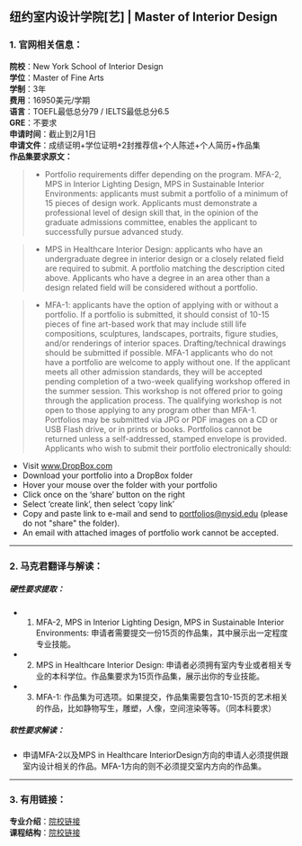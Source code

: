 ## 纽约室内设计学院[艺] | Master of Interior Design


### 1. 官网相关信息：

**院校**：New York School of Interior Design  
**学位**：Master of Fine Arts  
**学制**：3年  
**费用**：16950美元/学期  
**语言**：TOEFL最低总分79 / IELTS最低总分6.5  
**GRE**：不要求    
**申请时间**：截止到2月1日  
**申请文件**：成绩证明+学位证明+2封推荐信+个人陈述+个人简历+作品集  
**作品集要求原文：**   

> - Portfolio requirements differ depending on the program.
MFA-2, MPS in Interior Lighting Design, MPS in Sustainable Interior Environments: applicants must submit a portfolio of a minimum of 15 pieces of design work. Applicants must demonstrate a professional level of design skill that, in the opinion of the graduate admissions committee, enables the applicant to successfully pursue advanced study.

> - MPS in Healthcare Interior Design: applicants who have an undergraduate degree in interior design or a closely related field are required to submit. A portfolio matching the description cited above. Applicants who have a degree in an area other than a design related field will be considered without a portfolio.

> - MFA-1: applicants have the option of applying with or without a portfolio. If a portfolio is submitted, it should consist of 10-15 pieces of fine art-based work that may include still life compositions, sculptures, landscapes, portraits, figure studies, and/or renderings of interior spaces. Drafting/technical drawings should be submitted if possible. MFA-1 applicants who do not have a portfolio are welcome to apply without one. If the applicant meets all other admission standards, they will be accepted pending completion of a two-week qualifying workshop offered in the summer session. This workshop is not offered prior to going through the application process. The qualifying workshop is not open to those applying to any program other than MFA-1.
Portfolios may be submitted via JPG or PDF images on a CD or USB Flash drive, or in prints or books. Portfolios cannot be returned unless a self-addressed, stamped envelope is provided.
Applicants who wish to submit their portfolio electronically should:
- Visit www.DropBox.com   
- Download your portfolio into a DropBox folder  
- Hover your mouse over the folder with your portfolio  
- Click once on the ‘share’ button on the right  
- Select ‘create link’, then select ‘copy link’  
- Copy and paste link to e-mail and send to portfolios@nysid.edu (please do not "share" the folder).  
- An email with attached images of portfolio work cannot be accepted.  




---


### 2. 马克君翻译与解读：

##### 硬性要求提取：
- 1. MFA-2, MPS in Interior Lighting Design, MPS in Sustainable Interior Environments: 申请者需要提交一份15页的作品集，其中展示出一定程度专业技能。
- 2. MPS in Healthcare Interior Design: 申请者必须拥有室内专业或者相关专业的本科学位。作品集要求为15页作品集，展示出你的专业技能。
- 3. MFA-1: 作品集为可选项。如果提交，作品集需要包含10-15页的艺术相关的作品，比如静物写生，雕塑，人像，空间渲染等等。（同本科要求）


##### 软性要求解读：
- 申请MFA-2以及MPS in Healthcare InteriorDesign方向的申请人必须提供跟室内设计相关的作品。MFA-1方向的则不必须提交室内方向的作品集。


---


### 3. 有用链接：

**专业介绍**：[院校链接](https://www.nysid.edu/master-of-fine-arts-in-interior-design/)  
**课程结构**：[院校链接](https://www.nysid.edu/master-of-fine-arts-in-interior-design/)